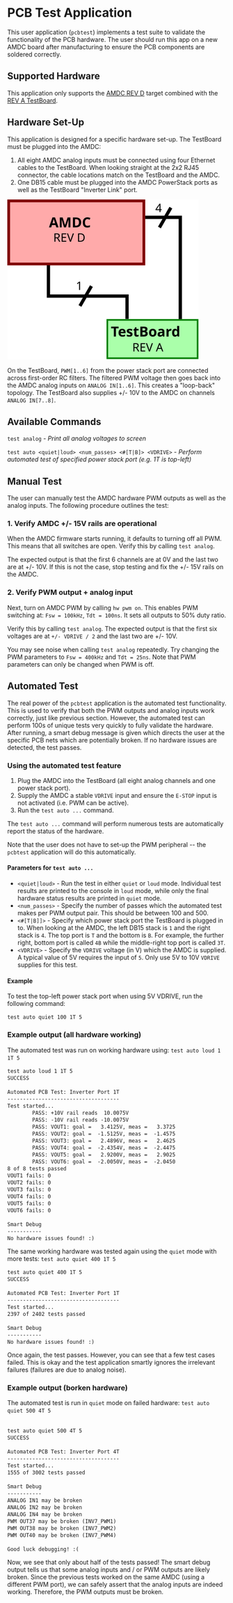 # PCB Test Application

This user application (`pcbtest`) implements a test suite to validate the functionality of the PCB hardware. The user should run this app on a new AMDC board after manufacturing to ensure the PCB components are soldered correctly.

## Supported Hardware

This application only supports the [AMDC REV D](https://github.com/Severson-Group/AMDC-Hardware/tree/develop/REV20200129D) target combined with the [REV A TestBoard](https://github.com/Severson-Group/AMDC-Hardware/tree/develop/Accessories/TestBoard/REV20200624A).

## Hardware Set-Up

This application is designed for a specific hardware set-up. The TestBoard must be plugged into the AMDC:

1. All eight AMDC analog inputs must be connected using four Ethernet cables to the TestBoard. When looking straight at the 2x2 RJ45 connector, the cable locations match on the TestBoard and the AMDC.
2. One DB15 cable must be plugged into the AMDC PowerStack ports as well as the TestBoard "Inverter Link" port.

![TestBoard wiring diagram](docs/testboard-wiring.svg)

On the TestBoard, `PWM[1..6]` from the power stack port are connected across first-order RC filters. The filtered PWM voltage then goes back into the AMDC analog inputs on `ANALOG IN[1..6]`. This creates a "loop-back" topology. The TestBoard also supplies +/- 10V to the AMDC on channels `ANALOG IN[7..8]`.

## Available Commands

`test analog` - *Print all analog voltages to screen*

`test auto <quiet|loud> <num_passes> <#[T|B]> <VDRIVE>` - *Perform automated test of specified power stack port (e.g. 1T is top-left)*
    
## Manual Test

The user can manually test the AMDC hardware PWM outputs as well as the analog inputs. The following procedure outlines the test:

### 1. Verify AMDC +/- 15V rails are operational

When the AMDC firmware starts running, it defaults to turning off all PWM. This means that all switches are open. Verify this by calling `test analog`.

The expected output is that the first 6 channels are at 0V and the last two are at +/- 10V. If this is not the case, stop testing and fix the +/- 15V rails on the AMDC.

### 2. Verify PWM output + analog input

Next, turn on AMDC PWM by calling `hw pwm on`. This enables PWM switching at: `Fsw = 100kHz`, `Tdt = 100ns`. It sets all outputs to 50% duty ratio.

Verify this by calling `test analog`. The expected output is that the first six voltages are at `+/- VDRIVE / 2` and the last two are +/- 10V.

You may see noise when calling `test analog` repeatedly. Try changing the PWM parameters to `Fsw = 400kHz` and `Tdt = 25ns`. Note that PWM parameters can only be changed when PWM is off.

## Automated Test

The real power of the `pcbtest` application is the automated test functionality. This is used to verify that both the PWM outputs and analog inputs work correctly, just like previous section. However, the automated test can perform 100s of unique tests very quickly to fully validate the hardware. After running, a smart debug message is given which directs the user at the specific PCB nets which are potentially broken. If no hardware issues are detected, the test passes.

### Using the automated test feature

1. Plug the AMDC into the TestBoard (all eight analog channels and one power stack port).
2. Supply the AMDC a stable `VDRIVE` input and ensure the `E-STOP` input is not activated (i.e. PWM can be active).
3. Run the `test auto ...` command.

The `test auto ...` command will perform numerous tests are automatically report the status of the hardware.

Note that the user does not have to set-up the PWM peripheral -- the `pcbtest` application will do this automatically.

#### Parameters for `test auto ...`

- `<quiet|loud>` - Run the test in either `quiet` or `loud` mode. Individual test results are printed to the console in `loud` mode, while only the final hardware status results are printed in `quiet` mode.
- `<num_passes>` - Specify the number of passes which the automated test makes per PWM output pair. This should be between 100 and 500.
- `<#[T|B]]>` - Specify which power stack port the TestBoard is plugged in to. When looking at the AMDC, the left DB15 stack is `1` and the right stack is `4`. The top port is `T` and the bottom is `B`. For example, the further right, bottom port is called `4B` while the middle-right top port is called `3T`.
- `<VDRIVE>` - Specify the `VDRIVE` voltage (in V) which the AMDC is supplied. A typical value of 5V requires the input of `5`. Only use 5V to 10V `VDRIVE` supplies for this test.

#### Example

To test the top-left power stack port when using 5V VDRIVE, run the following command:

```
test auto quiet 100 1T 5
```

### Example output (all hardware working)

The automated test was run on working hardware using: `test auto loud 1 1T 5`

```
test auto loud 1 1T 5
SUCCESS

Automated PCB Test: Inverter Port 1T
------------------------------------
Test started...
        PASS: +10V rail reads  10.0075V
        PASS: -10V rail reads -10.0075V
        PASS: VOUT1: goal =   3.4125V, meas =   3.3725
        PASS: VOUT2: goal =  -1.5125V, meas =  -1.4575
        PASS: VOUT3: goal =   2.4896V, meas =   2.4625
        PASS: VOUT4: goal =  -2.4354V, meas =  -2.4475
        PASS: VOUT5: goal =   2.9200V, meas =   2.9025
        PASS: VOUT6: goal =  -2.0050V, meas =  -2.0450
8 of 8 tests passed
VOUT1 fails: 0
VOUT2 fails: 0
VOUT3 fails: 0
VOUT4 fails: 0
VOUT5 fails: 0
VOUT6 fails: 0

Smart Debug
-----------
No hardware issues found! :)
```

The same working hardware was tested again using the `quiet` mode with more tests: `test auto quiet 400 1T 5`

```
test auto quiet 400 1T 5
SUCCESS

Automated PCB Test: Inverter Port 1T
------------------------------------
Test started...
2397 of 2402 tests passed

Smart Debug
-----------
No hardware issues found! :)
```

Once again, the test passes. However, you can see that a few test cases failed. This is okay and the test application smartly ignores the irrelevant failures (failures are due to analog noise).

### Example output (borken hardware)

The automated test is run in `quiet` mode on failed hardware: `test auto quiet 500 4T 5`

```

test auto quiet 500 4T 5
SUCCESS

Automated PCB Test: Inverter Port 4T
------------------------------------
Test started...
1555 of 3002 tests passed

Smart Debug
-----------
ANALOG IN1 may be broken
ANALOG IN2 may be broken
ANALOG IN4 may be broken
PWM OUT37 may be broken (INV7_PWM1)
PWM OUT38 may be broken (INV7_PWM2)
PWM OUT40 may be broken (INV7_PWM4)

Good luck debugging! :(
```

Now, we see that only about half of the tests passed! The smart debug output tells us that some analog inputs and / or PWM outputs are likely broken. Since the previous tests worked on the same AMDC (using a different PWM port), we can safely assert that the analog inputs are indeed working. Therefore, the PWM outputs must be broken.
